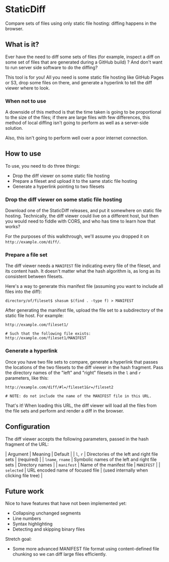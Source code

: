 # StaticDiff

Compare sets of files using only static file hosting: diffing happens in the browser.

## What is it?

Ever have the need to diff some sets of files (for example, inspect a diff on
some set of files that are generated during a GitHub build) ? And don't want to
run server side software to do the diffing? 

This tool is for you! All you need is some static file hosting like GitHub Pages
or S3, drop some files on there, and generate a hyperlink to tell the diff viewer
where to look.

### When not to use 

A downside of this method is that the time taken is going to be proportional to
the size of the files; if there are large files with few differences, this
method of local diffing isn't going to perform as well as a server-side solution.

Also, this isn't going to perform well over a poor internet connection.

## How to use

To use, you need to do three things:

- Drop the diff viewer on some static file hosting
- Prepare a fileset and upload it to the same static file hosting
- Generate a hyperlink pointing to two filesets

### Drop the diff viewer on some static file hosting

Download one of the StaticDiff releases, and put it somewhere on static file hosting.
Technically, the diff viewer could live on a different host, but then you would need 
to fiddle with CORS, and who has time to learn how that works?

For the purposes of this walkthrough, we'll assume you dropped it on 
`http://example.com/diff/`.

### Prepare a file set

The diff viewer needs a `MANIFEST` file indicating every file of the fileset, and
its content hash. It doesn't matter what the hash algorithm is, as long as its consistent
between filesets.

Here's a way to generate this manifest file (assuming you want to include all files 
into the diff):

```
directory/of/fileset$ shasum $(find . -type f) > MANIFEST
```

After generating the manifest file, upload the file set to a subdirectory of the static
file host. For example:

```
http://example.com/fileset1/

# Such that the following file exists:
http://example.com/fileset1/MANIFEST
```

### Generate a hyperlink

Once you have two file sets to compare, generate a hyperlink that passes the locations
of the two filesets to the diff viewer in the hash fragment. Pass the directory
names of the "left" and "right" filesets in the `l` and `r` parameters, like this:

```
http://example.com/diff/#l=/fileset1&r=/fileset2

# NOTE: do not include the name of the MANIFEST file in this URL.
```

That's it! When loading this URL, the diff viewer will load all the files from the file
sets and perform and render a diff in the browser.

## Configuration

The diff viewer accepts the following parameters, passed in the hash fragment
of the URL:

| Argument | Meaning | Default | 
| `l`, `r` | Directories of the left and right file sets | (required) |
| `lname`, `rname` | Symbolic names of the left and right file sets | Directory names |
| `manifest` | Name of the manifest file | `MANIFEST` |
| `selected` | URL encoded name of focused file | (used internally when clicking file tree) |




## Future work

Nice to have features that have not been implemented yet:

- Collapsing unchanged segments
- Line numbers
- Syntax highlighting
- Detecting and skipping binary files

Stretch goal:

- Some more advanced MANIFEST file format using content-defined file chunking so
  we can diff large files efficiently.